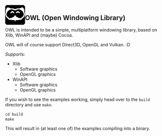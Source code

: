 <img align="left" width="64" height="64" style="image-rendering: crisp-edges; image-rendering: pixelated"  src="./docs/logo.png">

## OWL (Open Windowing Library)

OWL is intended to be a simple, multiplatform windowing library, based on Xlib, WinAPI and (maybe) Cocoa.

OWL will of course support Direct3D, OpenGL and Vulkan. :D

*Supports:*
- Xlib
	- Software graphics
	- OpenGL graphics
- WinAPI
	- Software graphics
	- OpenGL graphics

If you wish to see the examples working, simply head over to the `build` directory and use `make`.
```
cd build
make
```
This will result in (at least one of) the examples compiling into a binary. 

